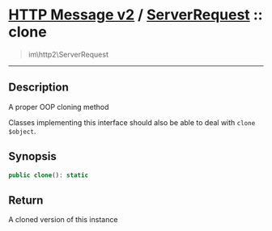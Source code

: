 # [HTTP Message v2](http2.md) / [ServerRequest](http2-ServerRequest.md) :: clone
 > im\http2\ServerRequest
____

## Description
A proper OOP cloning method

Classes implementing this interface should also
be able to deal with `clone $object`.

## Synopsis
```php
public clone(): static
```

## Return
A cloned version of this instance
